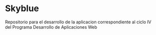 # Skyblue
Repositorio para el desarrollo de la aplicacion correspondiente al ciclo IV del Programa Desarrollo de Aplicaciones Web
